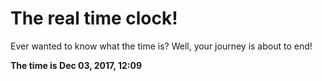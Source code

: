 # The real time clock!

Ever wanted to know what the time is? Well, your journey is about to end!

**The time is Dec 03, 2017, 12:09**